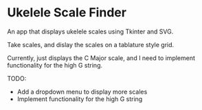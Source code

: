 # Ukelele Scale Finder

An app that displays ukelele scales using Tkinter and SVG.

Take scales, and dislay the scales on a tablature style grid. 

Currently, just displays the C Major scale, and I need to implement functionality for the high G string.

TODO:

* Add a dropdown menu to display more scales
* Implement functionality for the high G string
